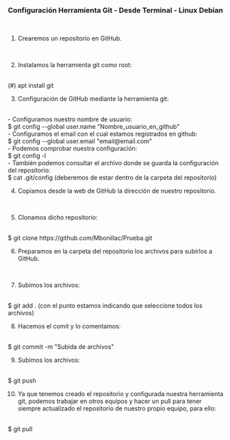 ### Configuración Herramienta Git - Desde Terminal - Linux Debian

<br>

1. Crearemos un repositorio en GitHub.
<br>

2. Instalamos la herramienta git como root:
<br>
(#) apt install git

3. Configuración de GitHub mediante la herramienta git:
<br>
- Configuramos nuestro nombre de usuario:
<br>
$ git config --global user.name "Nombre_usuario_en_github"
<br>
- Configuramos el email con el cual estamos registrados en github:
<br>
$ git config --global user.email "email@email.com"
<br>
- Podemos comprobar nuestra configuración:
<br>
$ git config -l
<br>
- También podemos consultar el archivo donde se guarda la configuración del repositorio:
<br>
$ cat .git/config (deberemos de estar dentro de la carpeta del repositorio)
<br>

4. Copiamos desde la web de GitHub la dirección de nuestro repositorio.
<br>

5. Clonamos dicho repositorio:
<br>
$ git  clone https://github.com/Mbonillac/Prueba.git
<br>

6. Preparamos en la carpeta del repositorio los archivos para subirlos a GitHub.
<br>

7. Subimos los archivos:
<br>
$ git add . (con el punto estamos indicando que seleccione todos los archivos)
<br>

8. Hacemos el comit y lo comentamos:
<br>
$ git commit -m "Subida de archivos"
<br>

9. Subimos los archivos:
<br>
$ git push
<br>

10. Ya que tenemos creado el repositorio y configurada nuestra herramienta git, podemos trabajar en otros equipos y hacer un pull para tener siempre actualizado el repositorio de nuestro propio equipo, para ello:
<br>
$ git pull
